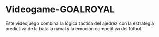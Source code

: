 # Videogame-GOALROYAL
Este videojuego combina la lógica táctica del ajedrez con la estrategia predictiva de la batalla naval y la emoción competitiva del fútbol.
